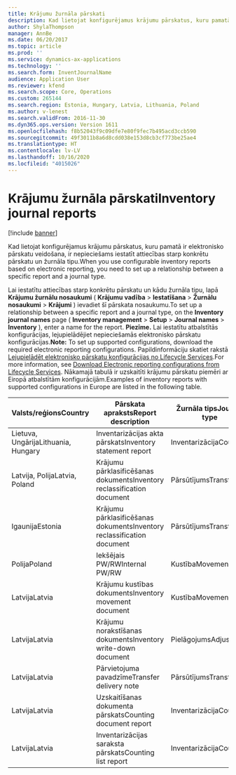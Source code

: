 ```yaml
---
title: Krājumu žurnāla pārskati
description: Kad lietojat konfigurējamus krājumu pārskatus, kuru pamatā ir elektronisko pārskatu veidošana, ir nepieciešams iestatīt attiecības starp konkrētu pārskatu un žurnāla tipu.
author: ShylaThompson
manager: AnnBe
ms.date: 06/20/2017
ms.topic: article
ms.prod: ''
ms.service: dynamics-ax-applications
ms.technology: ''
ms.search.form: InventJournalName
audience: Application User
ms.reviewer: kfend
ms.search.scope: Core, Operations
ms.custom: 265144
ms.search.region: Estonia, Hungary, Latvia, Lithuania, Poland
ms.author: v-lenest
ms.search.validFrom: 2016-11-30
ms.dyn365.ops.version: Version 1611
ms.openlocfilehash: f8b52043f9c09dfe7e80f9fec7b495acd3ccb590
ms.sourcegitcommit: 49f3011b8a6d8cdd038e153d8cb3cf773be25ae4
ms.translationtype: HT
ms.contentlocale: lv-LV
ms.lasthandoff: 10/16/2020
ms.locfileid: "4015026"
---
```

# <a name="inventory-journal-reports"></a><span data-ttu-id="99425-103">Krājumu žurnāla pārskati</span><span class="sxs-lookup"><span data-stu-id="99425-103">Inventory journal reports</span></span>

[!include [banner](../includes/banner.md)]

<span data-ttu-id="99425-104">Kad lietojat konfigurējamus krājumu pārskatus, kuru pamatā ir elektronisko pārskatu veidošana, ir nepieciešams iestatīt attiecības starp konkrētu pārskatu un žurnāla tipu.</span><span class="sxs-lookup"><span data-stu-id="99425-104">When you use configurable inventory reports based on electronic reporting, you need to set up a relationship between a specific report and a journal type.</span></span>

<span data-ttu-id="99425-105">Lai iestatītu attiecības starp konkrētu pārskatu un kādu žurnāla tipu, lapā **Krājumu žurnālu nosaukumi** ( **Krājumu vadība** &gt; **Iestatīšana** &gt; **Žurnālu nosaukumi** &gt; **Krājumi** ) ievadiet šī pārskata nosaukumu.</span><span class="sxs-lookup"><span data-stu-id="99425-105">To set up a relationship between a specific report and a journal type, on the **Inventory journal names** page ( **Inventory management** &gt; **Setup** &gt; **Journal names** &gt; **Inventory** ), enter a name for the report.</span></span> <span data-ttu-id="99425-106">**Piezīme.** Lai iestatītu atbalstītās konfigurācijas, lejupielādējiet nepieciešamās elektronisko pārskatu konfigurācijas.</span><span class="sxs-lookup"><span data-stu-id="99425-106">**Note:** To set up supported configurations, download the required electronic reporting configurations.</span></span> <span data-ttu-id="99425-107">Papildinformāciju skatiet rakstā [Lejupielādēt elektronisko pārskatu konfigurācijas no Lifecycle Services](../../dev-itpro/analytics/download-electronic-reporting-configuration-lcs.md).</span><span class="sxs-lookup"><span data-stu-id="99425-107">For more information, see [Download Electronic reporting configurations from Lifecycle Services](../../dev-itpro/analytics/download-electronic-reporting-configuration-lcs.md).</span></span> <span data-ttu-id="99425-108">Nākamajā tabulā ir uzskaitīti krājumu pārskatu piemēri ar Eiropā atbalstītām konfigurācijām.</span><span class="sxs-lookup"><span data-stu-id="99425-108">Examples of inventory reports with supported configurations in Europe are listed in the following table.</span></span>

| <span data-ttu-id="99425-109">Valsts/reģions</span><span class="sxs-lookup"><span data-stu-id="99425-109">Country</span></span>            |    <span data-ttu-id="99425-110">Pārskata apraksts</span><span class="sxs-lookup"><span data-stu-id="99425-110">Report description</span></span>               | <span data-ttu-id="99425-111">Žurnāla tips</span><span class="sxs-lookup"><span data-stu-id="99425-111">Journal type</span></span>     |    <span data-ttu-id="99425-112">Formāta kartēšanas nosaukums</span><span class="sxs-lookup"><span data-stu-id="99425-112">Format mapping name</span></span>                  |
|--------------------|-------------------------------------|------------------|-----------------------------------------|
| <span data-ttu-id="99425-113">Lietuva, Ungārija</span><span class="sxs-lookup"><span data-stu-id="99425-113">Lithuania, Hungary</span></span> | <span data-ttu-id="99425-114">Inventarizācijas akta pārskats</span><span class="sxs-lookup"><span data-stu-id="99425-114">Inventory statement report</span></span>          | <span data-ttu-id="99425-115">Inventarizācija</span><span class="sxs-lookup"><span data-stu-id="99425-115">Counting</span></span>         | <span data-ttu-id="99425-116">Inventarizācijas akts (HU, LT)</span><span class="sxs-lookup"><span data-stu-id="99425-116">Inventory statement (HU, LT)</span></span>            |
| <span data-ttu-id="99425-117">Latvija, Polija</span><span class="sxs-lookup"><span data-stu-id="99425-117">Latvia, Poland</span></span>     | <span data-ttu-id="99425-118">Krājumu pārklasificēšanas dokuments</span><span class="sxs-lookup"><span data-stu-id="99425-118">Inventory reclassification document</span></span> | <span data-ttu-id="99425-119">Pārsūtījums</span><span class="sxs-lookup"><span data-stu-id="99425-119">Transfer</span></span>         | <span data-ttu-id="99425-120">InventoryReclassificationDocument\_PLLV</span><span class="sxs-lookup"><span data-stu-id="99425-120">InventoryReclassificationDocument\_PLLV</span></span> |
| <span data-ttu-id="99425-121">Igaunija</span><span class="sxs-lookup"><span data-stu-id="99425-121">Estonia</span></span>            | <span data-ttu-id="99425-122">Krājumu pārklasificēšanas dokuments</span><span class="sxs-lookup"><span data-stu-id="99425-122">Inventory reclassification document</span></span> | <span data-ttu-id="99425-123">Pārsūtījums</span><span class="sxs-lookup"><span data-stu-id="99425-123">Transfer</span></span>         | <span data-ttu-id="99425-124">InventoryReclassificationDocument\_EE</span><span class="sxs-lookup"><span data-stu-id="99425-124">InventoryReclassificationDocument\_EE</span></span>   |
| <span data-ttu-id="99425-125">Polija</span><span class="sxs-lookup"><span data-stu-id="99425-125">Poland</span></span>             | <span data-ttu-id="99425-126">Iekšējais PW/RW</span><span class="sxs-lookup"><span data-stu-id="99425-126">Internal PW/RW</span></span>                      | <span data-ttu-id="99425-127">Kustība</span><span class="sxs-lookup"><span data-stu-id="99425-127">Movement</span></span>         | <span data-ttu-id="99425-128">InventJournalLinesDocPL</span><span class="sxs-lookup"><span data-stu-id="99425-128">InventJournalLinesDocPL</span></span>                 |
| <span data-ttu-id="99425-129">Latvija</span><span class="sxs-lookup"><span data-stu-id="99425-129">Latvia</span></span>             | <span data-ttu-id="99425-130">Krājumu kustības dokuments</span><span class="sxs-lookup"><span data-stu-id="99425-130">Inventory movement document</span></span>         | <span data-ttu-id="99425-131">Kustība</span><span class="sxs-lookup"><span data-stu-id="99425-131">Movement</span></span>         | <span data-ttu-id="99425-132">Kustība\_LV</span><span class="sxs-lookup"><span data-stu-id="99425-132">Movement\_LV</span></span>                            |
| <span data-ttu-id="99425-133">Latvija</span><span class="sxs-lookup"><span data-stu-id="99425-133">Latvia</span></span>             | <span data-ttu-id="99425-134">Krājumu norakstīšanas dokuments</span><span class="sxs-lookup"><span data-stu-id="99425-134">Inventory write-down document</span></span>       | <span data-ttu-id="99425-135">Pielāgojums</span><span class="sxs-lookup"><span data-stu-id="99425-135">Adjustment</span></span>       | <span data-ttu-id="99425-136">InventJournalLines\_LV</span><span class="sxs-lookup"><span data-stu-id="99425-136">InventJournalLines\_LV</span></span>                  |
| <span data-ttu-id="99425-137">Latvija</span><span class="sxs-lookup"><span data-stu-id="99425-137">Latvia</span></span>             | <span data-ttu-id="99425-138">Pārvietojuma pavadzīme</span><span class="sxs-lookup"><span data-stu-id="99425-138">Transfer delivery note</span></span>              | <span data-ttu-id="99425-139">Pārsūtījums</span><span class="sxs-lookup"><span data-stu-id="99425-139">Transfer</span></span>         | <span data-ttu-id="99425-140">InternalTransferDeliveryNote\_LV</span><span class="sxs-lookup"><span data-stu-id="99425-140">InternalTransferDeliveryNote\_LV</span></span>        |
| <span data-ttu-id="99425-141">Latvija</span><span class="sxs-lookup"><span data-stu-id="99425-141">Latvia</span></span>             | <span data-ttu-id="99425-142">Uzskaitīšanas dokumenta pārskats</span><span class="sxs-lookup"><span data-stu-id="99425-142">Counting document report</span></span>            | <span data-ttu-id="99425-143">Inventarizācija</span><span class="sxs-lookup"><span data-stu-id="99425-143">Counting</span></span>         | <span data-ttu-id="99425-144">CountedDocument\_LV</span><span class="sxs-lookup"><span data-stu-id="99425-144">CountedDocument\_LV</span></span>                     |
| <span data-ttu-id="99425-145">Latvija</span><span class="sxs-lookup"><span data-stu-id="99425-145">Latvia</span></span>             | <span data-ttu-id="99425-146">Inventarizācijas saraksta pārskats</span><span class="sxs-lookup"><span data-stu-id="99425-146">Counting list report</span></span>                | <span data-ttu-id="99425-147">Inventarizācija</span><span class="sxs-lookup"><span data-stu-id="99425-147">Counting</span></span>         | <span data-ttu-id="99425-148">Inventarizācijas saraksts</span><span class="sxs-lookup"><span data-stu-id="99425-148">Counting list</span></span>                           |





